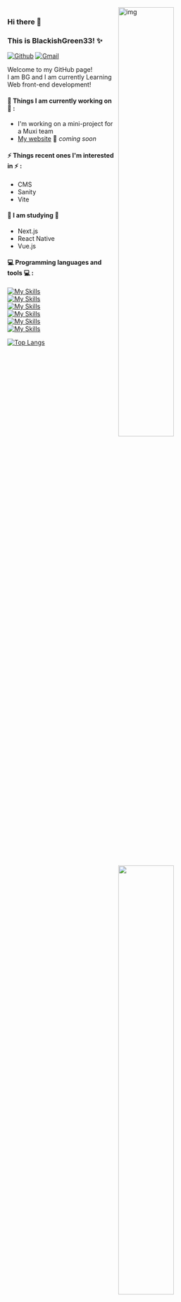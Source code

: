 <img align="right" alt="img" src="https://upload.cc/i1/2023/03/08/ZJ0lpa.jpg" width="50%" height="auto" />

### Hi there 👋 
### This is BlackishGreen33! ✨ 

[![Github](https://img.shields.io/badge/-Github-000?style=flat&logo=Github&logoColor=white)](https://github.com/BlackishGreen33)
[![Gmail](https://img.shields.io/badge/-Gmail-c14438?style=flat&logo=Gmail&logoColor=white)](s5460703@gmail.com)  

Welcome to my GitHub page!  
I am BG and I am currently Learning Web front-end development!  
 
 
#### 🌱 Things I am currently working on 🌱 : 
- I'm working on a mini-project for a Muxi team 
- [My website](https://bg-homepage.vercel.app/) 🚀 *coming soon*

#### ⚡ Things recent ones I'm interested in ⚡ : 
- CMS
- Sanity
- Vite

#### 🌻 I am studying 🌻
- Next.js
- React Native
- Vue.js

#### :computer: Programming languages and tools :computer: : 
<p>
<img width="50%" align="right" src="https://github-readme-stats.vercel.app/api?username=BlackishGreen33&show_icons=true&hide_border=true&theme=merko" />

[![My Skills](https://skillicons.dev/icons?i=html,css,js,ts,c,cpp,cs,py)](https://skillicons.dev)
<br/>
[![My Skills](https://skillicons.dev/icons?i=nodejs,react,nextjs,webpack,tailwind,sass)](https://skillicons.dev)
<br/>
[![My Skills](https://skillicons.dev/icons?i=docker,mysql,firebase,mongodb)](https://skillicons.dev)
<br/>
[![My Skills](https://skillicons.dev/icons?i=aws,gcp,cloudflare,vercel,netlify,heroku,replit)](https://skillicons.dev)
<br/>
[![My Skills](https://skillicons.dev/icons?i=unity,unreal,arduino)](https://skillicons.dev)
<br/>
[![My Skills](https://skillicons.dev/icons?i=bash,powershell,git,visualstudio,vscode)](https://skillicons.dev)

</p>

[![Top Langs](https://github-readme-stats.vercel.app/api/top-langs/?username=BlackishGreen33&layout=compact&theme=merko)](https://github.com/anuraghazra/github-readme-stats)
